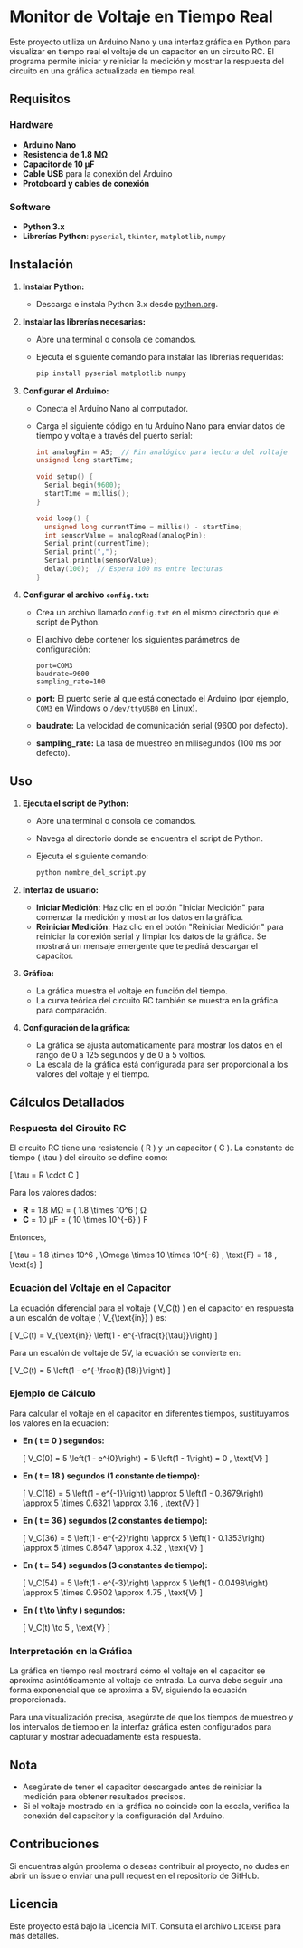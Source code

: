 # Monitor de Voltaje en Tiempo Real

Este proyecto utiliza un Arduino Nano y una interfaz gráfica en Python para visualizar en tiempo real el voltaje de un capacitor en un circuito RC. El programa permite iniciar y reiniciar la medición y mostrar la respuesta del circuito en una gráfica actualizada en tiempo real.

## Requisitos

### Hardware

- **Arduino Nano**
- **Resistencia de 1.8 MΩ**
- **Capacitor de 10 μF**
- **Cable USB** para la conexión del Arduino
- **Protoboard y cables de conexión**

### Software

- **Python 3.x**
- **Librerías Python**: `pyserial`, `tkinter`, `matplotlib`, `numpy`

## Instalación

1. **Instalar Python:**
   - Descarga e instala Python 3.x desde [python.org](https://www.python.org/downloads/).

2. **Instalar las librerías necesarias:**
   - Abre una terminal o consola de comandos.
   - Ejecuta el siguiente comando para instalar las librerías requeridas:

     ```bash
     pip install pyserial matplotlib numpy
     ```

3. **Configurar el Arduino:**
   - Conecta el Arduino Nano al computador.
   - Carga el siguiente código en tu Arduino Nano para enviar datos de tiempo y voltaje a través del puerto serial:

     ```cpp
     int analogPin = A5;  // Pin analógico para lectura del voltaje
     unsigned long startTime;

     void setup() {
       Serial.begin(9600);
       startTime = millis();
     }

     void loop() {
       unsigned long currentTime = millis() - startTime;
       int sensorValue = analogRead(analogPin);
       Serial.print(currentTime);
       Serial.print(",");
       Serial.println(sensorValue);
       delay(100);  // Espera 100 ms entre lecturas
     }
     ```

4. **Configurar el archivo `config.txt`:**
   - Crea un archivo llamado `config.txt` en el mismo directorio que el script de Python.
   - El archivo debe contener los siguientes parámetros de configuración:

     ```plaintext
     port=COM3
     baudrate=9600
     sampling_rate=100
     ```

   - **port:** El puerto serie al que está conectado el Arduino (por ejemplo, `COM3` en Windows o `/dev/ttyUSB0` en Linux).
   - **baudrate:** La velocidad de comunicación serial (9600 por defecto).
   - **sampling_rate:** La tasa de muestreo en milisegundos (100 ms por defecto).

## Uso

1. **Ejecuta el script de Python:**
   - Abre una terminal o consola de comandos.
   - Navega al directorio donde se encuentra el script de Python.
   - Ejecuta el siguiente comando:

     ```bash
     python nombre_del_script.py
     ```

2. **Interfaz de usuario:**
   - **Iniciar Medición:** Haz clic en el botón "Iniciar Medición" para comenzar la medición y mostrar los datos en la gráfica.
   - **Reiniciar Medición:** Haz clic en el botón "Reiniciar Medición" para reiniciar la conexión serial y limpiar los datos de la gráfica. Se mostrará un mensaje emergente que te pedirá descargar el capacitor.

3. **Gráfica:**
   - La gráfica muestra el voltaje en función del tiempo.
   - La curva teórica del circuito RC también se muestra en la gráfica para comparación.

4. **Configuración de la gráfica:**
   - La gráfica se ajusta automáticamente para mostrar los datos en el rango de 0 a 125 segundos y de 0 a 5 voltios.
   - La escala de la gráfica está configurada para ser proporcional a los valores del voltaje y el tiempo.

## Cálculos Detallados

### Respuesta del Circuito RC

El circuito RC tiene una resistencia \( R \) y un capacitor \( C \). La constante de tiempo \( \tau \) del circuito se define como:

\[
\tau = R \cdot C
\]

Para los valores dados:

- **R** = 1.8 MΩ = \( 1.8 \times 10^6 \) Ω
- **C** = 10 μF = \( 10 \times 10^{-6} \) F

Entonces,

\[
\tau = 1.8 \times 10^6 \, \Omega \times 10 \times 10^{-6} \, \text{F} = 18 \, \text{s}
\]

### Ecuación del Voltaje en el Capacitor

La ecuación diferencial para el voltaje \( V_C(t) \) en el capacitor en respuesta a un escalón de voltaje \( V_{\text{in}} \) es:

\[
V_C(t) = V_{\text{in}} \left(1 - e^{-\frac{t}{\tau}}\right)
\]

Para un escalón de voltaje de 5V, la ecuación se convierte en:

\[
V_C(t) = 5 \left(1 - e^{-\frac{t}{18}}\right)
\]

### Ejemplo de Cálculo

Para calcular el voltaje en el capacitor en diferentes tiempos, sustituyamos los valores en la ecuación:

- **En \( t = 0 \) segundos:**

  \[
  V_C(0) = 5 \left(1 - e^{0}\right) = 5 \left(1 - 1\right) = 0 \, \text{V}
  \]

- **En \( t = 18 \) segundos (1 constante de tiempo):**

  \[
  V_C(18) = 5 \left(1 - e^{-1}\right) \approx 5 \left(1 - 0.3679\right) \approx 5 \times 0.6321 \approx 3.16 \, \text{V}
  \]

- **En \( t = 36 \) segundos (2 constantes de tiempo):**

  \[
  V_C(36) = 5 \left(1 - e^{-2}\right) \approx 5 \left(1 - 0.1353\right) \approx 5 \times 0.8647 \approx 4.32 \, \text{V}
  \]

- **En \( t = 54 \) segundos (3 constantes de tiempo):**

  \[
  V_C(54) = 5 \left(1 - e^{-3}\right) \approx 5 \left(1 - 0.0498\right) \approx 5 \times 0.9502 \approx 4.75 \, \text{V}
  \]

- **En \( t \to \infty \) segundos:**

  \[
  V_C(t) \to 5 \, \text{V}
  \]

### Interpretación en la Gráfica

La gráfica en tiempo real mostrará cómo el voltaje en el capacitor se aproxima asintóticamente al voltaje de entrada. La curva debe seguir una forma exponencial que se aproxima a 5V, siguiendo la ecuación proporcionada. 

Para una visualización precisa, asegúrate de que los tiempos de muestreo y los intervalos de tiempo en la interfaz gráfica estén configurados para capturar y mostrar adecuadamente esta respuesta.

## Nota

- Asegúrate de tener el capacitor descargado antes de reiniciar la medición para obtener resultados precisos.
- Si el voltaje mostrado en la gráfica no coincide con la escala, verifica la conexión del capacitor y la configuración del Arduino.

## Contribuciones

Si encuentras algún problema o deseas contribuir al proyecto, no dudes en abrir un issue o enviar una pull request en el repositorio de GitHub.

## Licencia

Este proyecto está bajo la Licencia MIT. Consulta el archivo `LICENSE` para más detalles.
